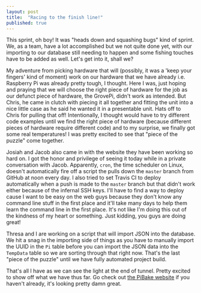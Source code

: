 ```yaml
---
layout: post
title:  "Racing to the finish line!"
published: true
---
```


This sprint, oh boy! It was "heads down and squashing bugs" kind of sprint. We, as a team, have a lot accomplished but we not quite done yet, with our importing to our database still needing to happen and some fishing touches have to be added as well. Let's get into it, shall we?

My adventure from picking hardware that will (possibly, it was a 'keep your fingers' kind of moment) work on our hardware that we have already i.e. Raspberry Pi was already pretty tough, I thought. Here I was, just hoping and praying that we will choose the right piece of hardware for the job as our defunct piece of hardware, the GrovePi, didn't work as intended. But Chris, he came in clutch with piecing it all together and fitting the unit into a nice little case as he said he wanted it in a presentable unit. Hats off to Chris for pulling that off! Intentionally, I thought would have to try different code examples until we find the right piece of hardware (because different pieces of hardware require different code) and to my surprise, we finally got some real temperatures! I was pretty excited to see that "piece of the puzzle" come together.

Josiah and Jacob also came in with the website they have been working so hard on. I got the honor and privilege of seeing it today while in a private conversation with Jacob. Apparently, `cron`, the time scheduler on Linux, doesn't automatically fire off a script the pulls down the `master` branch from GitHub at noon every day. I also tried to set Travis CI to deploy automatically when a push is made to the `master` branch but that didn't work either because of the infernal SSH keys. I'll have to find a way to deploy cause I want to be easy on the web guys because they don't know any command line stuff in the first place and it'll take many days to help them learn the command line in the first place. It's not like I'm doing this out of the kindness of my heart or something. Just kidding, you guys are doing great!

Thresa and I are working on a script that will import JSON into the database. We hit a snag in the importing side of things as you have to manually import the UUID in the `Pi` table before you can import the JSON data into the `TempData` table so we are sorting through that right now. That's the last "piece of the puzzle" until we have fully automated project build.

That's all I have as we can see the light at the end of tunnel. Pretty excited to show off what we have thus far. Go check out [the PiBake website](https://thepibake.com) if you haven't already, it's looking pretty damn great.
